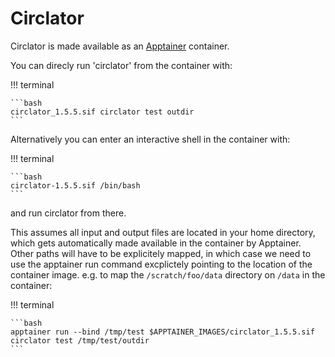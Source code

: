 # Circlator

Circlator is made available as an [Apptainer]({{apptainer}}) container. 

You can direcly run 'circlator' from the container with:

!!! terminal

    ```bash
    circlator_1.5.5.sif circlator test outdir
    ```

Alternatively you can enter an interactive shell in the container with:

!!! terminal

    ```bash
    circlator-1.5.5.sif /bin/bash
    ```

and run circlator from there.


This assumes all input and output files are located in your home directory, which gets automatically made available in the container by Apptainer. 
Other paths will have to be explicitely mapped, in which case we need to use the apptainer run command excplictely pointing to the location of the container image. 
e.g. to map the `/scratch/foo/data` directory on `/data` in the container:

!!! terminal
    
    ```bash
    apptainer run --bind /tmp/test $APPTAINER_IMAGES/circlator_1.5.5.sif circlator test /tmp/test/outdir
    ```

